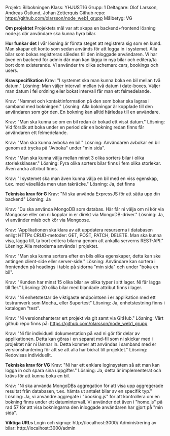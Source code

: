 Projekt: Bilbokningen
Klass: YHJUST16
Grupp: 1
Deltagare: Olof Larsson, Andreas Östlund, Johan Zetterquis
Github repo: https://github.com/olarsson/node_web1_grupp
Målbetyg: VG

<b>Om projektet</b>
Projektets mål var att skapa en backend+frontend lösning node.js där användare ska kunna hyra bilar.

<b>Hur funkar det</b>
I vår lösning är första steget att registrera sig som en kund. Man skapar ett konto som sedan används för att logga in i systemet. Alla bilar som bokas registreras således till den inloggade användaren. Vi har även en backend för admin där man kan lägga in nya bilar och editera/ta bort dom existerande. Vi använder tre olika scheman: cars, bookings och users.

<b>Kravspecifikation</b>
Krav: "I systemet ska man kunna boka en bil mellan två datum."
Lösning: Man väljer intervall mellan två datum i date-boxes. Väljer man datum i fel ordning eller bokat intervall får man ett felmedelande.

Krav: "Namnet och kontaktinformation på den som bokar ska lagras i samband med bokningen."
Lösning: Alla bokningar är kopplade till den användaren som gör den. En bokning kan alltid härledas till en användare.

Krav: "Man ska kunna se om en bil redan är bokad ett visst datum."
Lösning: Vid försök att boka under en period där en bokning redan finns får användaren ett felmedelande.

Krav: "Man ska kunna avboka en bil."
Lösning: Användaren avbokar en bil genom att trycka på "Avboka" under "min sida".

Krav: "Man ska kunna välja mellan minst 3 olika sorters bilar i olika storleksklasser."
Lösning: Fyra olika sorters bilar finns i fem olika storlekar. Även andra attribut finns.

Krav: "I systemet ska man även kunna välja en bil med en viss egenskap, t.ex. med växellåda men utan takräcke."
Lösning: Ja, det finns

<b>Tekniska krav för G</b>
Krav: "Ni ska använda ExpressJS för att sätta upp din backend"
Lösning: Ja

Krav: "Du ska använda MongoDB som databas. Här får ni välja om ni kör via Mongoose eller om ni kopplar in er direkt via MongoDB-driver."
Lösning: Ja, vi använder mlab och kör via Mongoose.

Krav: "Applikationen ska klara av att uppdatera resurserna i databasen enligt HTTPs CRUD-metoder: GET, POST, PATCH, DELETE. Man ska kunna visa, lägga till, ta bort editera bilarna genom att ankalla serverns REST-API."
Lösning: Alla metoderna används i projektet.

Krav: "Man ska kunna sortera efter en bils olika egenskaper, detta kan ske antingen client-side eller server-side."
Lösning: Användare kan sortera i frontenden på headings i table på sidorna "min sida" och under "boka en bil".

Krav: "Kunden har minst 15 olika bilar av olika typer i sitt lager. Ni får lägga till fler."
Lösning: 20 olika bilar med blandade attribut finns i lager.

Krav: "Ni enhetstestar de viktigaste endpointsen i er applikation med ett testramverk som Mocha_ eller Supertest"
Lösning: Ja, enhetstestning finns i katalogen "test".

Krav: "Ni versionshanterar ert projekt via git samt via GitHub."
Lösning: Vårt github repo finns på: https://github.com/olarsson/node_web1_grupp

Krav: "Ni för individuell dokumentation på vad ni gör för delar av applikationen. Detta kan göras i en separat md-fil som ni skickar med i projektet när ni lämnar in. Detta kommer att användas i samband med er versionshantering för att se att alla har bidrat till projektet."
Lösning: Redovisas individuellt.

<b>Tekniska krav för VG</b>
Krav: "Ni har ett enklare loginsystem så att man kan logga in och spara sina uppgifter."
Lösning: Ja, detta är implementerat och krävs för att kunna boka en bil.

Krav: "Ni ska använda MongoDBs aggregation för att visa upp aggregerade resultat från databasen, t.ex. hämta ut antalet bilar av en specifik typ."
Lösning: Ja, vi användre aggregate i "booking.js" för att kontrollera om en bokning finns under ett datumintervall. Vi använder det även i "home.js" på rad 57 för att visa bokningarna den inloggade användaren har gjort på "min sida".


<b>Viktiga URLs</b>
Login och signup: http://localhost:3000/
Administrering av bilar: http://localhost:3000/admin
